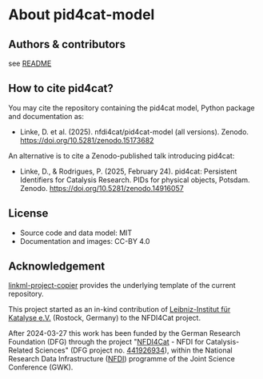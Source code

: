 # About pid4cat-model

## Authors & contributors

see [README](https://github.com/nfdi4cat/pid4cat-model?tab=readme-ov-file#contributors)

## How to cite pid4cat?

You may cite the repository containing the pid4cat model, Python package and documentation as:

- Linke, D. et al. (2025). nfdi4cat/pid4cat-model (all versions). Zenodo. https://doi.org/10.5281/zenodo.15173682

An alternative is to cite a Zenodo-published talk introducing pid4cat:

- Linke, D., & Rodrigues, P. (2025, February 24). pid4cat: Persistent Identifiers for Catalysis Research. PIDs for physical objects, Potsdam. Zenodo. https://doi.org/10.5281/zenodo.14916057

## License

- Source code and data model: MIT
- Documentation and images: CC-BY 4.0

## Acknowledgement

[linkml-project-copier](https://github.com/dalito/linkml-project-copier) provides the underlying template of the current repository.

This project started as an in-kind contribution of [Leibniz-Institut für Katalyse e.V.](https://www.catalysis.de) (Rostock, Germany) to the NFDI4Cat project.

After 2024-03-27 this work has been funded by the German Research Foundation (DFG) through the project "[NFDI4Cat](https://www.nfdi4cat.org) - NFDI for Catalysis-Related Sciences" (DFG project no. [441926934](https://gepris.dfg.de/gepris/projekt/441926934)),
within the National Research Data Infrastructure ([NFDI](https://www.nfdi.de)) programme of the Joint Science Conference (GWK).
